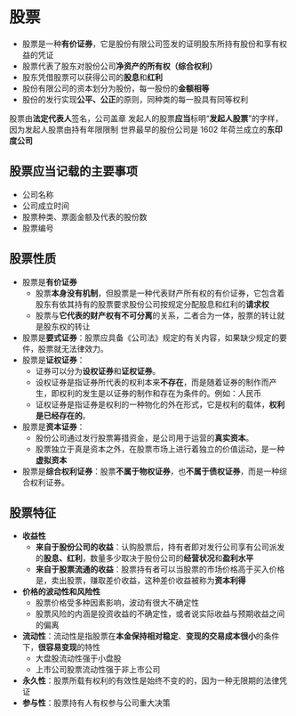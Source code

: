 # 股票

- 股票是一种**有价证券**，它是股份有限公司签发的证明股东所持有股份和享有权益的凭证
- 股票代表了股东对股份公司**净资产的所有权（综合权利）**
- 股东凭借股票可以获得公司的**股息**和**红利**
- 股份有限公司的资本划分为股份，每一股份的**金额相等**
- 股份的发行实现**公平、公正**的原则，同种类的每一股具有同等权利

股票由**法定代表人**签名，公司盖章
发起人的股票**应当**标明“**发起人股票**”的字样，因为发起人股票由持有年限限制
世界最早的股份公司是 1602 年荷兰成立的**东印度公司**

## 股票应当记载的主要事项

- 公司名称
- 公司成立时间
- 股票种类、票面金额及代表的股份数
- 股票编号

## 股票性质

- 股票是**有价证券**
  - 股票**本身没有机制**，但股票是一种代表财产所有权的有价证券，它包含着股东有依其持有的股票要求股份公司按规定分配股息和红利的**请求权**
  - 股票与**它代表的财产权有不可分离**的关系，二者合为一体，股票的转让就是股东权的转让
- 股票是**要式证券**：股票应具备《公司法》规定的有关内容，如果缺少规定的要件，股票就无法律效力。
- 股票是**证权证券**：
  - 证券可以分为**设权证券**和**证权证券**。
  - 设权证券是指证券所代表的权利本来**不存在**，而是随着证券的制作而产生，即权利的发生是以证券的制作和存在为条件的。例如：人民币
  - 证权证券是指证券是权利的一种物化的外在形式，它是权利的载体，**权利是已经存在的**。
- 股票是**资本证券**：
  - 股份公司通过发行股票筹措资金，是公司用于运营的**真实资本**。
  - 股票独立于真是资本之外，在股票市场上进行着独立的价值运动，是一种**虚拟资本**
- 股票是**综合权利证券**：股票**不属于物权证券**，也**不属于债权证券**，而是一种综合权利证券。

## 股票特征

- **收益性**
  - **来自于股份公司的收益**：认购股票后，持有者即对发行公司享有公司派发的**股息、红利**，数量多少取决于股份公司的**经营状况**和**盈利水平**
  - **来自于股票流通的收益**：股票持有者可以当股票的市场价格高于买入价格是，卖出股票，赚取差价收益，这种差价收益被称为**资本利得**
- **价格的波动性和风险性**
  - 股票价格受多种因素影响，波动有很大不确定性
  - 股票风险的内涵是投资收益的不确定性，或者说实际收益与预期收益之间的偏离
- **流动性**：流动性是指股票在**本金保持相对稳定**、**变现的交易成本很小**的条件下，**很容易变现**的特性
  - 大盘股流动性强于小盘股
  - 上市公司股票流动性强于非上市公司
- **永久性**：股票所载有权利的有效性是始终不变的的，因为一种无限期的法律凭证
- **参与性**：股票持有人有权参与公司重大决策
